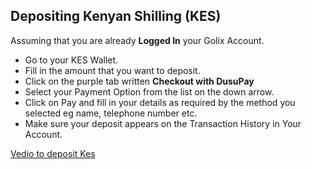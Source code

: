 
## Depositing Kenyan Shilling (KES)

Assuming that you are  already **Logged In** your Golix Account.

- Go to your KES Wallet.
- Fill in the amount that you want to deposit.
- Click on the purple tab written **Checkout with DusuPay**
- Select your Payment Option from the list on the down arrow.
- Click on Pay and fill in your details as required by the method you selected eg name, telephone number etc.
- Make sure your deposit appears on the Transaction History in Your Account.

[Vedio to deposit Kes](url:https://youtu.be/hqoowhBzb_4)
